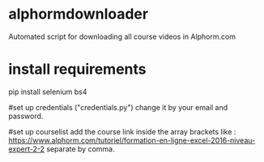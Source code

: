 # alphormdownloader
Automated script for downloading all course videos in Alphorm.com

# install requirements 
pip install selenium bs4

#set up credentials 
("credentials.py") change it by your email and password.

#set up courselist
add the course link inside the array brackets like : https://www.alphorm.com/tutoriel/formation-en-ligne-excel-2016-niveau-expert-2-2
separate by comma.



